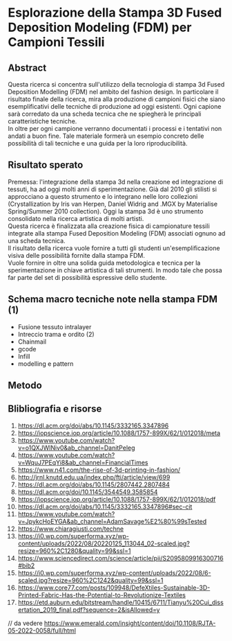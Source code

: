 # Esplorazione della Stampa 3D Fused Deposition Modeling (FDM) per Campioni Tessili


## Abstract

Questa ricerca si concentra sull'utilizzo della tecnologia di stampa 3d Fused Deposition Modelling (FDM) nel ambito del fashion design. In particolare il risultato finale della ricerca, mira alla produzione di campioni fisici che siano esemplificativi delle tecniche di produzione ad oggi esistenti. Ogni capione sarà corredato da una scheda tecnica che ne spiegherà le principali caratteristiche tecniche. <br /> 
In oltre per ogni campione verranno documentati i processi e i tentativi non andati a buon fine. 
Tale materiale formerà un esempio concreto delle possibilità di tali tecniche e una guida per la loro riproducibilità.

## Risultato sperato
Premessa: l'integrazione della stampa 3d nella creazione ed integrazione di tessuti, ha ad oggi molti anni di sperimentazione. Già dal 2010 gli stilisti si approcciano a questo strumento e lo integrano nelle loro collezioni (Crystallization by Iris van Herpen, Daniel Widrig and .MGX by Materialise Spring/Summer 2010 collection). Oggi la stampa 3d è uno strumento consolidato nella ricerca artistica di molti artisti. <br /> 
Questa ricerca è finalizzata alla creazione fisica di campionature tessili integrate alla stampa Fused Deposition Modeling (FDM) associati ognuno ad una scheda tecnica. <br>
Il risultato della ricerca vuole fornire a tutti gli studenti un'esemplificazione visiva delle possibilità fornite dalla stampa FDM. <br /> 
Vuole fornire in oltre una solida guida metodologica e tecnica per la sperimentazione in chiave artistica di tali strumenti. In modo tale che possa far parte del set di possibilità espressive dello studente.


## Schema macro tecniche note nella stampa FDM (1)

- Fusione tessuto intralayer
- Intreccio trama e ordito (2)
- Chainmail
- gcode
- Infill
- modelling e pattern

## Metodo


## Blibliografia e risorse

1. https://dl.acm.org/doi/abs/10.1145/3332165.3347896
2. https://iopscience.iop.org/article/10.1088/1757-899X/62/1/012018/meta
3. https://www.youtube.com/watch?v=o1QXJWlNiv0&ab_channel=DanitPeleg
4. https://www.youtube.com/watch?v=WquJ7PEqYi8&ab_channel=FinancialTimes
5. https://www.n41.com/the-rise-of-3d-printing-in-fashion/
6. http://jrnl.knutd.edu.ua/index.php/fti/article/view/699
7. https://dl.acm.org/doi/abs/10.1145/2807442.2807484
8. https://dl.acm.org/doi/10.1145/3544549.3585854
9. https://iopscience.iop.org/article/10.1088/1757-899X/62/1/012018/pdf
10. https://dl.acm.org/doi/abs/10.1145/3332165.3347896#sec-cit
11. https://www.youtube.com/watch?v=JpykcHoEYGA&ab_channel=AdamSavage%E2%80%99sTested
12. https://www.chiaragiusti.com/techne
13. https://i0.wp.com/superforma.xyz/wp-content/uploads/2022/08/20220125_113044_02-scaled.jpg?resize=960%2C1280&quality=99&ssl=1
14. https://www.sciencedirect.com/science/article/pii/S2095809916300716#bib2
15. https://i0.wp.com/superforma.xyz/wp-content/uploads/2022/08/6-scaled.jpg?resize=960%2C1242&quality=99&ssl=1
16. https://www.core77.com/posts/109948/DefeXtiles-Sustainable-3D-Printed-Fabric-Has-the-Potential-to-Revolutionize-Textiles
17. https://etd.auburn.edu/bitstream/handle/10415/6711/Tianyu%20Cui_dissertation_2019_final.pdf?sequence=2&isAllowed=y

// da vedere
https://www.emerald.com/insight/content/doi/10.1108/RJTA-05-2022-0058/full/html
